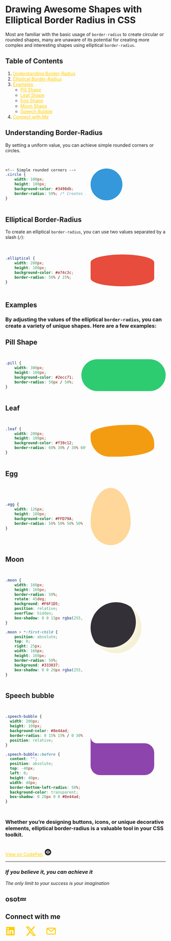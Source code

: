 # Drawing Awesome Shapes with Elliptical Border Radius in CSS

Most are familiar with the basic usage of `border-radius` to create circular or rounded shapes, many are unaware of its potential for creating more complex and interesting shapes using elliptical `border-radius`.

## Table of Contents
1. [Understanding Border-Radius](#understanding-border-radius)
2. [Elliptical Border-Radius](#elliptical-border-radius)
3. [Examples](#examples)
    - [Pill Shape](#pill-shape)
    - [Leaf Shape](#leaf)
    - [Egg Shape](#egg)
    - [Moon Shape](#moon)
    - [Speech Bubble](#speech-bubble)
4. [Connect with Me](#connect-with-me)

## Understanding Border-Radius

By setting a uniform value, you can achieve simple rounded corners or circles.



<div class="even-columns">

```css
<!-- Simple rounded corners -->
.circle {
    width: 100px;
    height: 100px;
    background-color: #3498db;
    border-radius: 50%; /* Creates a circle */
}
```
<div style="width: 100px; height: 100px; background-color: #3498db; border-radius: 50%;"></div>
</div>

## Elliptical Border-Radius

 To create an elliptical `border-radius`, you can use two values separated by a slash (`/`):

<div class="even-columns">

```css
.elliptical {
    width: 200px;
    height: 100px;
    background-color: #e74c3c;
    border-radius: 50% / 25%;
}
```
<p style="width: 200px;
    height: 100px;
    background-color: #e74c3c;
    border-radius: 50% / 25%;"></div>
</p>


## Examples
### By adjusting the values of the elliptical `border-radius`, you can create a variety of unique shapes. Here are a few examples:

## Pill Shape

<div class="even-columns">


```css
.pill {
    width: 300px;
    height: 100px;
    background-color: #2ecc71;
    border-radius: 50px / 50%;
}
```
<div style="width: 300px;
    height: 100px;
    background-color: #2ecc71;
    border-radius: 50px / 50%;">
    </div>
</div>

## Leaf 

<div class="even-columns">


```css
.leaf {
    width: 200px;
    height: 100px;
    background-color: #f39c12;
    border-radius: 60% 30% / 30% 60%;
}
```
<div style="width: 200px;
  height: 100px;
  background-color: #f39c12;
  border-radius: 60% 30% / 30% 60%;">
    </div>
</div>

## Egg 

<div class="even-columns">


```css
.egg {
    width: 126px;
    height: 180px;
    background-color: #FFD79A;
    border-radius: 50% 50% 50% 50% / 60% 60% 40% 40%;
}
```
<div style="width: 126px;
      height: 180px;
      background-color: #FFD79A;
      border-radius: 50% 50% 50% 50% / 60% 60% 40% 40%;">
    </div>
</div>

## Moon 

<div class="even-columns">


```css
.moon {
    width: 160px;
    height: 160px;
    border-radius: 50%;
    rotate: 45deg;
    background: #F6F1D5;
    position: relative;
    overflow: hidden;
    box-shadow: 0 0 15px rgba(255, 255, 255, 0.8);
}

.moon > *:first-child {
    position: absolute;
    top: 0;
    right: 25px;
    width: 160px;
    height: 160px;
    border-radius: 50%;
    background: #333037; 
    box-shadow: 0 0 20px rgba(255, 255, 255, 0.8);  
}
```
<div style="
    width: 160px;
    height: 160px;
    border-radius: 50%;
    rotate: 45deg;
    background: #F6F1D5;
    position: relative;
    overflow: hidden;
    box-shadow: 0 0 15px rgba(255, 255, 255, 0.8);
">
    <div style="
        position: absolute;
        top: 0;
        right: 25px;
        width: 160px;
        height: 160px;
        border-radius: 50%;
        background: #333037; 
        box-shadow: 0 0 20px rgba(255, 255, 255, 0.8); 
    "></div>
</div>
</div>

## Speech bubble 

<div class="even-columns">


```css
.speech-bubble {
  width: 200px;
  height: 100px;
  background-color: #8e44ad;
  border-radius: 0 15% 15% / 0 30% 30%;
  position: relative;
}

.speech-bubble::before {
  content: "";
  position: absolute;
  top: -40px;
  left: 0;
  height: 40px;
  width: 40px;
  border-bottom-left-radius: 50%;
  background-color: transparent;
  box-shadow: 0 20px 0 0 #8e44ad;
}


```
<div class="speech-bubble">
    </div>
</div>


### Whether you’re designing buttons, icons, or unique decorative elements, elliptical border-radius is a valuable tool in your CSS toolkit.

[View on CodePen](https://codepen.io/johndoe/pen/abc123)
<svg style="font-size: 1.5rem; margin-top: 1rem;" xmlns="http://www.w3.org/2000/svg" width="1em" height="1em" viewBox="0 0 24 24"><path fill="currentColor" d="m8.21 12l-1.33.89v-1.78zm3.26-2.18V7.34l-4.16 2.78l1.85 1.24zm5.23.3l-4.17-2.78v2.48l2.31 1.54zm-9.39 3.76l4.16 2.78v-2.48l-2.31-1.54zm5.22.3v2.48l4.17-2.78l-1.86-1.24zM12 10.74L10.12 12L12 13.26L13.88 12zM22 12c0 5.5-4.5 10-10 10S2 17.5 2 12S6.5 2 12 2s10 4.5 10 10m-3.82-1.88v-.07l-.01-.05l-.01-.05c-.01-.01-.01-.02-.02-.04l-.01-.02l-.02-.04l-.01-.02l-.02-.03l-.02-.03l-.03-.03l-.03-.02V9.7l-.04-.02l-.01-.01l-5.65-3.76a.53.53 0 0 0-.59 0L6.05 9.67v.01L6 9.7v.02l-.03.02l-.03.03l-.01.03l-.03.03l-.01.02l-.02.04l-.01.02l-.02.04V10h-.01l-.01.05v3.9l.01.05h.01v.05c.01.01.01.02.02.04l.01.02l.02.04l.01.02l.02.03l.02.03l.03.03l.03.02v.02l.04.02l.01.01l5.66 3.77c.08.06.19.08.29.08s.21-.03.3-.08l5.65-3.77l.01-.01l.04-.02v-.02l.03-.02l.03-.03l.02-.03l.02-.03l.01-.02l.02-.04l.01-.02l.02-.04V14h.01l.01-.05zm-1.06 2.77v-1.78l-1.33.89z"/></svg>

---
### ***If you believe it, you can achieve it***
*The only limit to your success is your imagination*



**osot💤**
---
## Connect with me

<div style="font-size: 2rem; display: flex; gap: 2rem;">
<a class="social-link" href="https://www.linkedin.com/in/ayo-osota/">
<svg width="1em" height="1em" viewBox="0 0 24 24" fill="none" xmlns="http://www.w3.org/2000/svg">
<path d="M22 3.47059V20.5294C22 20.9194 21.8451 21.2935 21.5693 21.5693C21.2935 21.8451 20.9194 22 20.5294 22H3.47059C3.08056 22 2.70651 21.8451 2.43073 21.5693C2.15494 21.2935 2 20.9194 2 20.5294V3.47059C2 3.08056 2.15494 2.70651 2.43073 2.43073C2.70651 2.15494 3.08056 2 3.47059 2H20.5294C20.9194 2 21.2935 2.15494 21.5693 2.43073C21.8451 2.70651 22 3.08056 22 3.47059ZM7.88235 9.64706H4.94118V19.0588H7.88235V9.64706ZM8.14706 6.41177C8.14861 6.18929 8.10632 5.96869 8.02261 5.76255C7.93891 5.55642 7.81542 5.36879 7.65919 5.21039C7.50297 5.05198 7.31708 4.92589 7.11213 4.83933C6.90718 4.75277 6.68718 4.70742 6.46471 4.70588H6.41177C5.95934 4.70588 5.52544 4.88561 5.20552 5.20552C4.88561 5.52544 4.70588 5.95934 4.70588 6.41177C4.70588 6.86419 4.88561 7.29809 5.20552 7.61801C5.52544 7.93792 5.95934 8.11765 6.41177 8.11765C6.63426 8.12312 6.85565 8.0847 7.06328 8.00458C7.27092 7.92447 7.46074 7.80422 7.62189 7.65072C7.78304 7.49722 7.91237 7.31346 8.00248 7.10996C8.09259 6.90646 8.14172 6.6872 8.14706 6.46471V6.41177ZM19.0588 13.3412C19.0588 10.5118 17.2588 9.41177 15.4706 9.41177C14.8851 9.38245 14.3021 9.50715 13.7799 9.77345C13.2576 10.0397 12.8143 10.4383 12.4941 10.9294H12.4118V9.64706H9.64706V19.0588H12.5882V14.0529C12.5457 13.5403 12.7072 13.0315 13.0376 12.6372C13.3681 12.2429 13.8407 11.9949 14.3529 11.9471H14.4647C15.4 11.9471 16.0941 12.5353 16.0941 14.0176V19.0588H19.0353L19.0588 13.3412Z" fill="currentColor"/>
</svg>
</a>
  <a class="social-link" href="https://twitter.com/ayo_osota/">
  <svg xmlns="http://www.w3.org/2000/svg" width="1em" height="1em" viewBox="0 0 16 16"><path fill="currentColor" d="M12.6.75h2.454l-5.36 6.142L16 15.25h-4.937l-3.867-5.07l-4.425 5.07H.316l5.733-6.57L0 .75h5.063l3.495 4.633L12.601.75Zm-.86 13.028h1.36L4.323 2.145H2.865z"/></svg>
  </a>
  <a class="social-link" href="mailto:osotaayomikun@gmail.com">
  <svg width="1em" height="1em" viewBox="0 0 24 24" fill="none" xmlns="http://www.w3.org/2000/svg">
<path fill-rule="evenodd" clip-rule="evenodd" d="M20 4C21.6569 4 23 5.34315 23 7V17C23 18.6569 21.6569 20 20 20H4C2.34315 20 1 18.6569 1 17V7C1 5.34315 2.34315 4 4 4H20ZM19.2529 6H4.74718L11.3804 11.2367C11.7437 11.5236 12.2563 11.5236 12.6197 11.2367L19.2529 6ZM3 7.1688V17C3 17.5523 3.44772 18 4 18H20C20.5523 18 21 17.5523 21 17V7.16882L13.8589 12.8065C12.769 13.667 11.231 13.667 10.1411 12.8065L3 7.1688Z" fill="currentColor"/>
</svg>
  </a>
</div>

<style>
.even-columns {
  display: grid;
  gap: 1rem;
  margin: 2rem 0;
}

@media (min-width: 768px) {
    .even-columns > *:first-child {
    width: 50%;
    max-width: 460px;
}
  .even-columns {
    display: flex;
    align-items: center;
  }
}

.speech-bubble {
  width: 200px;
  height: 100px;
  background-color: #8e44ad;
  border-radius: 0 15% 15% / 0 30% 30%;
  position: relative;
}

.speech-bubble::before {
  content: "";
  position: absolute;
  top: -40px;
  left: 0;
  height: 40px;
  width: 40px;
  border-bottom-left-radius: 50%;
  background-color: transparent;
  box-shadow: 0 20px 0 0 #8e44ad;
}

a {
  color: #FFCC00;
}

a:hover {
  color: #E8D01F;
}
</style>
